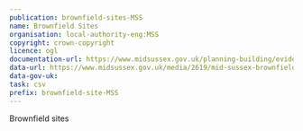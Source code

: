```yaml
---
publication: brownfield-sites-MSS
name: Brownfield Sites
organisation: local-authority-eng:MSS
copyright: crown-copyright
licence: ogl
documentation-url: https://www.midsussex.gov.uk/planning-building/evidence-supporting-documents/
data-url: https://www.midsussex.gov.uk/media/2619/mid-sussex-brownfield-land-register.csv
data-gov-uk: 
task: csv
prefix: brownfield-site-MSS
---
```


Brownfield sites

